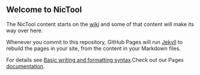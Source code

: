 ## Welcome to NicTool

The NicTool content starts on the [wiki](https://github.com/NicTool/web/wiki) and some of that content will make its way over here.


Whenever you commit to this repository, GitHub Pages will run [Jekyll](https://jekyllrb.com/) to rebuild the pages in your site, from the content in your Markdown files.

For details see [Basic writing and formatting syntax](https://docs.github.com/en/github/writing-on-github/getting-started-with-writing-and-formatting-on-github/basic-writing-and-formatting-syntax).Check out our Pages [documentation](https://docs.github.com/categories/github-pages-basics/).
